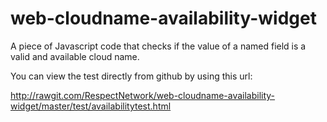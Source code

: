 web-cloudname-availability-widget
=================================

A piece of Javascript code that checks if the value of a named field is a valid and available cloud name. 

You can view the test directly from github by using this url:

http://rawgit.com/RespectNetwork/web-cloudname-availability-widget/master/test/availabilitytest.html


